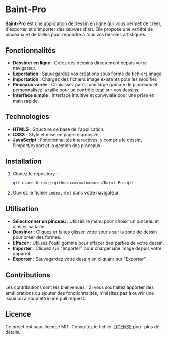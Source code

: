 # Baint-Pro

**Baint-Pro** est une application de dessin en ligne qui vous permet de créer, d'exporter et d'importer des œuvres d'art. Elle propose une variété de pinceaux et de tailles pour répondre à tous vos besoins artistiques.

## Fonctionnalités

- **Dessiner en ligne** : Créez des dessins directement depuis votre navigateur.
- **Exportation** : Sauvegardez vos créations sous forme de fichiers image.
- **Importation** : Chargez des fichiers image existants pour les modifier.
- **Pinceaux variés** : Choisissez parmi une large gamme de pinceaux et personnalisez la taille pour un contrôle total sur vos dessins.
- **Interface simple** : Interface intuitive et conviviale pour une prise en main rapide.

## Technologies

- **HTML5** : Structure de base de l'application.
- **CSS3** : Style et mise en page responsive.
- **JavaScript** : Fonctionnalités interactives, y compris le dessin, l'import/export et la gestion des pinceaux.

## Installation

1. Clonez le repository :
   ```bash
   git clone https://github.com/malomouron/Baint-Pro.git
   ```

2. Ouvrez le fichier `index.html` dans votre navigateur.

## Utilisation

- **Sélectionner un pinceau** : Utilisez le menu pour choisir un pinceau et ajuster sa taille.
- **Dessiner** : Cliquez et faites glisser votre souris sur la zone de dessin pour créer des formes.
- **Effacer** : Utilisez l'outil gomme pour effacer des parties de votre dessin.
- **Importer** : Cliquez sur "Importer" pour charger une image depuis votre appareil.
- **Exporter** : Sauvegardez votre dessin en cliquant sur "Exporter".

## Contributions

Les contributions sont les bienvenues ! Si vous souhaitez apporter des améliorations ou ajouter des fonctionnalités, n'hésitez pas à ouvrir une issue ou à soumettre une pull request.

## Licence

Ce projet est sous licence MIT. Consultez le fichier [LICENSE](LICENSE) pour plus de détails.
